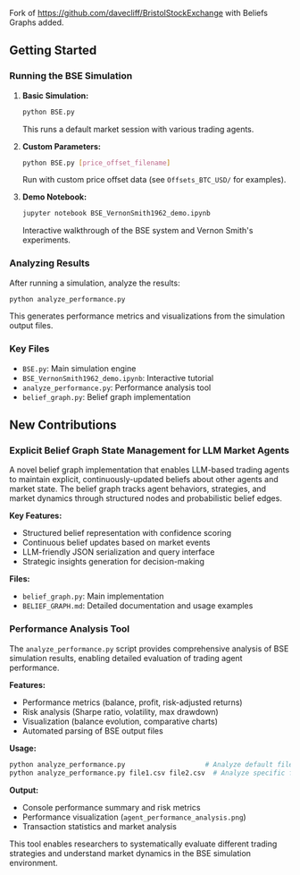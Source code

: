 Fork of https://github.com/davecliff/BristolStockExchange with Beliefs Graphs added.

## Getting Started

### Running the BSE Simulation

1. **Basic Simulation:**
   ```bash
   python BSE.py
   ```
   This runs a default market session with various trading agents.

2. **Custom Parameters:**
   ```bash
   python BSE.py [price_offset_filename]
   ```
   Run with custom price offset data (see `Offsets_BTC_USD/` for examples).

3. **Demo Notebook:**
   ```bash
   jupyter notebook BSE_VernonSmith1962_demo.ipynb
   ```
   Interactive walkthrough of the BSE system and Vernon Smith's experiments.

### Analyzing Results

After running a simulation, analyze the results:
```bash
python analyze_performance.py
```
This generates performance metrics and visualizations from the simulation output files.

### Key Files

- `BSE.py`: Main simulation engine
- `BSE_VernonSmith1962_demo.ipynb`: Interactive tutorial
- `analyze_performance.py`: Performance analysis tool
- `belief_graph.py`: Belief graph implementation

## New Contributions

### Explicit Belief Graph State Management for LLM Market Agents

A novel belief graph implementation that enables LLM-based trading agents to maintain explicit, continuously-updated beliefs about other agents and market state. The belief graph tracks agent behaviors, strategies, and market dynamics through structured nodes and probabilistic belief edges.

**Key Features:**
- Structured belief representation with confidence scoring
- Continuous belief updates based on market events
- LLM-friendly JSON serialization and query interface
- Strategic insights generation for decision-making

**Files:**
- `belief_graph.py`: Main implementation
- `BELIEF_GRAPH.md`: Detailed documentation and usage examples

### Performance Analysis Tool

The `analyze_performance.py` script provides comprehensive analysis of BSE simulation results, enabling detailed evaluation of trading agent performance.

**Features:**
- Performance metrics (balance, profit, risk-adjusted returns)
- Risk analysis (Sharpe ratio, volatility, max drawdown)
- Visualization (balance evolution, comparative charts)
- Automated parsing of BSE output files

**Usage:**
```bash
python analyze_performance.py                    # Analyze default files
python analyze_performance.py file1.csv file2.csv  # Analyze specific files
```

**Output:**
- Console performance summary and risk metrics
- Performance visualization (`agent_performance_analysis.png`)
- Transaction statistics and market analysis

This tool enables researchers to systematically evaluate different trading strategies and understand market dynamics in the BSE simulation environment.


 
